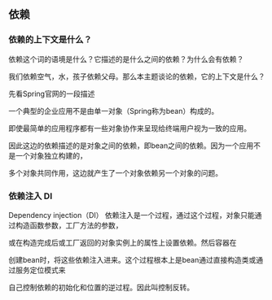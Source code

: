 ## 依赖
### 依赖的上下文是什么？
依赖这个词的语境是什么？它描述的是什么之间的依赖？为什么会有依赖？

我们依赖空气，水，孩子依赖父母。那么本主题谈论的依赖，它的上下文是什么？ 

先看Spring官网的一段描述

一个典型的企业应用不是由单一对象（Spring称为bean）构成的。

即使最简单的应用程序都有一些对象协作来呈现给终端用户视为一致的应用。

因此这边的依赖描述的是对象之间的依赖，即bean之间的依赖。因为一个应用不是一个对象独立构建的，

多个对象共同作用，这边就产生了一个对象依赖另一个对象的问题。

### 依赖注入 DI
Dependency injection（DI）
依赖注入是一个过程，通过这个过程，对象只能通过构造函数参数，工厂方法的参数，

或在构造完成后或工厂返回的对象实例上的属性上设置依赖。然后容器在

创建bean时，将这些依赖注入进来。这个过程根本上是bean通过直接构造类或通过服务定位模式来

自己控制依赖的初始化和位置的逆过程。因此叫控制反转。



